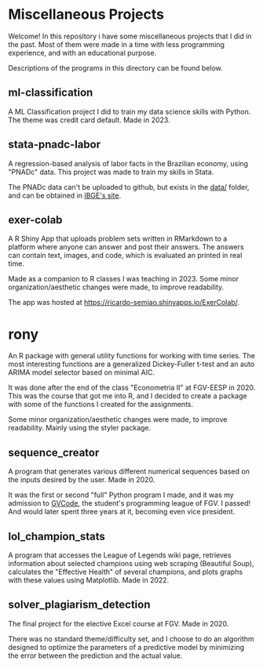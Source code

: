 # Miscellaneous Projects

Welcome! In this repository i have some miscellaneous projects that I did in the past. Most of them were made in a time with less programming experience, and with an educational purpose.

Descriptions of the programs in this directory can be found below.


## ml-classification
A ML Classification project I did to train my data science skills with Python. The theme was credit card default. Made in 2023.


## stata-pnadc-labor
A regression-based analysis of labor facts in the Brazilian economy, using "PNADc" data. This project was made to train my skills in Stata.

The PNADc data can't be uploaded to github, but exists in the [data/](stata-pnadc-labor/data/) folder, and can be obtained in [IBGE's site](https://www.ibge.gov.br/estatisticas/downloads-estatisticas.html?caminho=Trabalho_e_Rendimento/Pesquisa_Nacional_por_Amostra_de_Domicilios_continua/Trimestral/Microdados/2023).


## exer-colab
A R Shiny App that uploads problem sets written in RMarkdown to a platform where anyone can answer and post their answers. The answers can contain text, images, and code, which is evaluated an printed in real time.

Made as a companion to R classes I was teaching in 2023. Some minor organization/aesthetic changes were made, to improve readability.

The app was hosted at https://ricardo-semiao.shinyapps.io/ExerColab/.


# rony
An R package with general utility functions for working with time series. The most interesting functions are a generalized Dickey-Fuller t-test and an auto ARIMA model selector based on minimal AIC.

It was done after the end of the class "Econometria II" at FGV-EESP in 2020. This was the course that got me into R, and I decided to create a package with some of the functions I created for the assignments.

Some minor organization/aesthetic changes were made, to improve readability. Mainly using the styler package.


## sequence_creator
A program that generates various different numerical sequences based on the inputs desired by the user. Made in 2020.

It was the first or second "full" Python program I made, and it was my admission to [GVCode](https://www.linkedin.com/company/fgvcode), the student's programming league of FGV. I passed! And would later spent three years at it, becoming even vice president.


## lol_champion_stats
A program that accesses the League of Legends wiki page, retrieves information about selected champions using web scraping (Beautiful Soup), calculates the "Effective Health" of several champions, and plots graphs with these values using Matplotlib. Made in 2022.


## solver_plagiarism_detection
The final project for the elective Excel course at FGV. Made in 2020.

There was no standard theme/difficulty set, and I choose to do an algorithm designed to optimize the parameters of a predictive model by minimizing the error between the prediction and the actual value.
